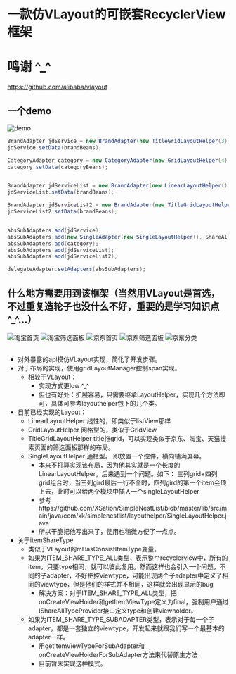 # 一款仿VLayout的可嵌套RecyclerView框架

# 鸣谢 ^_^
https://github.com/alibaba/vlayout

## 一个demo
 ![demo](https://github.com/XSation/SimpleNestList/blob/master/image/demo.jpeg)

```java
BrandAdapter jdService = new BrandAdapter(new TitleGridLayoutHelper(3), ShareAllTypeProvider.ADAPTER_ID_TITLE_GRID);
jdService.setData(brandBeans);

CategoryAdapter category = new CategoryAdapter(new GridLayoutHelper(4), ShareAllTypeProvider.ADAPTER_ID_GRID);
category.setData(categoryBeans);


BrandAdapter jdServiceList = new BrandAdapter(new LinearLayoutHelper(), ShareAllTypeProvider.ADAPTER_ID_LIST);
jdServiceList.setData(brandBeans);

BrandAdapter jdServiceList2 = new BrandAdapter(new TitleGridLayoutHelper(2), ShareAllTypeProvider.ADAPTER_ID_TITLE_GRID);
jdServiceList2.setData(brandBeans);


absSubAdapters.add(jdService);
absSubAdapters.add(new SingleAdapter(new SingleLayoutHelper(), ShareAllTypeProvider.ADAPTER_ID_SINGLE_DIVIDER));
absSubAdapters.add(category);
absSubAdapters.add(jdServiceList);
absSubAdapters.add(jdServiceList2);

delegateAdapter.setAdapters(absSubAdapters);
```

## 什么地方需要用到该框架（当然用VLayout是首选，不过重复造轮子也没什么不好，重要的是学习知识点 ^_^...）

 ![淘宝首页](https://github.com/XSation/SimpleNestList/blob/master/image/taobaohome.jpeg)
 ![淘宝筛选面板](https://github.com/XSation/SimpleNestList/blob/master/image/taobaofilter.jpeg)
 ![京东首页](https://github.com/XSation/SimpleNestList/blob/master/image/jdhome.jpeg)
 ![京东筛选面板](https://github.com/XSation/SimpleNestList/blob/master/image/jdfilter.jpeg)
 ![京东分类](https://github.com/XSation/SimpleNestList/blob/master/image/jdcategory.jpeg)




##
- 对外暴露的api模仿VLayout实现，简化了开发步骤。
- 对于布局的实现，使用gridLayoutManager控制span实现。
    - 相较于VLayout：
        - 实现方式更low ^_^
        - 但也有好处：扩展容易，只需要继承LayoutHelper，实现几个方法即可，具体可参考layouthelper包下的几个类。
- 目前已经实现的Layout：
    - LinearLayoutHelper 线性的，即类似于listView那样
    - GridLayoutHelper 网格型的，类似于GridView
    - TitleGridLayoutHelper title拖grid，可以实现类似于京东、淘宝、天猫搜索页面的筛选面板那样的布局。
    - SingleLayoutHelper 通栏型。 即放置一个控件，横向铺满屏幕。
        - 本来不打算实现该布局，因为他其实就是一个长度的LinearLayoutHelper。后来遇到一个问题。如下：
        三列grid+四列grid组合时，当三列gird最后一行不全时，四列gird的第一个item会顶上去，此时可以给两个模块中插入一个singleLayoutHelper
        - 参考https://github.com/XSation/SimpleNestList/blob/master/lib/src/main/java/com/xk/simplenestlist/layouthelper/SingleLayoutHelper.java
        - 所以干脆把他写出来了，使用也稍微方便了一点点。
- 关于itemShareType
    - 类似于VLayout的mHasConsistItemType变量。
    - 如果为ITEM_SHARE_TYPE_ALL类型，表示整个recyclerview中，所有的item，只要type相同，就可以彼此复用。然而这样也会引入一个问题，不同的子adapter，不好把控viewtype，可能出现两个子adapter中定义了相同的viewtype，但是他们的样式并不相同，这样就会出现显示的bug
        - 解决方案：对于ITEM_SHARE_TYPE_ALL类型，把onCreateViewHolder和getItemViewType定义为final，强制用户通过IShareAllTypeProvider接口定义type和创建viewholder。
    - 如果为ITEM_SHARE_TYPE_SUBADAPTER类型，表示对于每一个子adapter，都是一套独立的viewtype，开发起来就跟我们写一个最基本的adapter一样。
        - 用getItemViewTypeForSubAdapter和onCreateViewHolderForSubAdapter方法来代替原生方法
        - 目前暂未实现这种模式。

